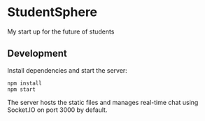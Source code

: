 # StudentSphere

My start up for the future of students

## Development

Install dependencies and start the server:

```
npm install
npm start
```

The server hosts the static files and manages real-time chat using Socket.IO on port 3000 by default.
